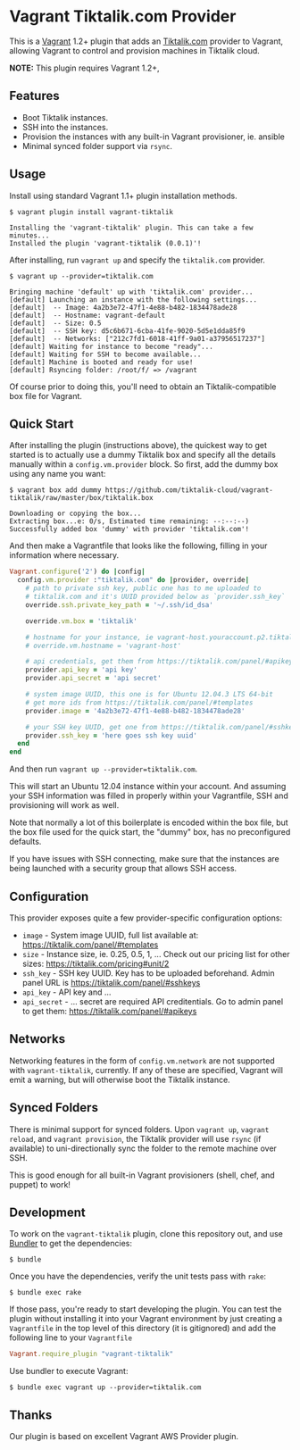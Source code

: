 # Vagrant Tiktalik.com Provider

This is a [Vagrant](http://www.vagrantup.com) 1.2+ plugin that adds an [Tiktalik.com](https://tiktalik.com)
provider to Vagrant, allowing Vagrant to control and provision machines in Tiktalik cloud.

**NOTE:** This plugin requires Vagrant 1.2+,

## Features

* Boot Tiktalik instances.
* SSH into the instances.
* Provision the instances with any built-in Vagrant provisioner, ie. ansible
* Minimal synced folder support via `rsync`.

## Usage

Install using standard Vagrant 1.1+ plugin installation methods.

```
$ vagrant plugin install vagrant-tiktalik

Installing the 'vagrant-tiktalik' plugin. This can take a few minutes...
Installed the plugin 'vagrant-tiktalik (0.0.1)'!
```

After installing, run `vagrant up` and specify the `tiktalik.com` provider.

```
$ vagrant up --provider=tiktalik.com

Bringing machine 'default' up with 'tiktalik.com' provider...
[default] Launching an instance with the following settings...
[default]  -- Image: 4a2b3e72-47f1-4e88-b482-1834478ade28
[default]  -- Hostname: vagrant-default
[default]  -- Size: 0.5
[default]  -- SSH key: d5c6b671-6cba-41fe-9020-5d5e1dda85f9
[default]  -- Networks: ["212c7fd1-6018-41ff-9a01-a37956517237"]
[default] Waiting for instance to become "ready"...
[default] Waiting for SSH to become available...
[default] Machine is booted and ready for use!
[default] Rsyncing folder: /root/f/ => /vagrant
```

Of course prior to doing this, you'll need to obtain an Tiktalik-compatible
box file for Vagrant.

## Quick Start

After installing the plugin (instructions above), the quickest way to get
started is to actually use a dummy Tiktalik box and specify all the details
manually within a `config.vm.provider` block. So first, add the dummy
box using any name you want:

```
$ vagrant box add dummy https://github.com/tiktalik-cloud/vagrant-tiktalik/raw/master/box/tiktalik.box

Downloading or copying the box...
Extracting box...e: 0/s, Estimated time remaining: --:--:--)
Successfully added box 'dummy' with provider 'tiktalik.com'!
```

And then make a Vagrantfile that looks like the following, filling in
your information where necessary.

```ruby
Vagrant.configure('2') do |config|
  config.vm.provider :"tiktalik.com" do |provider, override|
    # path to private ssh key, public one has to me uploaded to
    # tiktalik.com and it's UUID provided below as `provider.ssh_key`
    override.ssh.private_key_path = '~/.ssh/id_dsa'

    override.vm.box = 'tiktalik'

    # hostname for your instance, ie vagrant-host.youraccount.p2.tiktalik.com
    # override.vm.hostname = 'vagrant-host'

    # api credentials, get them from https://tiktalik.com/panel/#apikeys
    provider.api_key = 'api key'
    provider.api_secret = 'api secret'

    # system image UUID, this one is for Ubuntu 12.04.3 LTS 64-bit
    # get more ids from https://tiktalik.com/panel/#templates
    provider.image = '4a2b3e72-47f1-4e88-b482-1834478ade28'

    # your SSH key UUID, get one from https://tiktalik.com/panel/#sshkeys
    provider.ssh_key = 'here goes ssh key uuid'
  end
end
```

And then run `vagrant up --provider=tiktalik.com`.

This will start an Ubuntu 12.04 instance within your account.
And assuming your SSH information was filled in properly
within your Vagrantfile, SSH and provisioning will work as well.

Note that normally a lot of this boilerplate is encoded within the box
file, but the box file used for the quick start, the "dummy" box, has
no preconfigured defaults.

If you have issues with SSH connecting, make sure that the instances
are being launched with a security group that allows SSH access.

## Configuration

This provider exposes quite a few provider-specific configuration options:

* `image` - System image UUID, full list available at:
  https://tiktalik.com/panel/#templates
* `size` - Instance size, ie. 0.25, 0.5, 1, ...
  Check out our pricing list for other sizes:
  https://tiktalik.com/pricing#unit/2
* `ssh_key` - SSH key UUID.  Key has to be uploaded beforehand.
  Admin panel URL is https://tiktalik.com/panel/#sshkeys
* `api_key` - API key and ...
* `api_secret` - ... secret are required API creditentials.
  Go to admin panel to get them: https://tiktalik.com/panel/#apikeys

## Networks

Networking features in the form of `config.vm.network` are not
supported with `vagrant-tiktalik`, currently. If any of these are
specified, Vagrant will emit a warning, but will otherwise boot
the Tiktalik instance.

## Synced Folders

There is minimal support for synced folders. Upon `vagrant up`,
`vagrant reload`, and `vagrant provision`, the Tiktalik provider will use
`rsync` (if available) to uni-directionally sync the folder to
the remote machine over SSH.

This is good enough for all built-in Vagrant provisioners (shell,
chef, and puppet) to work!

## Development

To work on the `vagrant-tiktalik` plugin, clone this repository out, and use
[Bundler](http://gembundler.com) to get the dependencies:

```
$ bundle
```

Once you have the dependencies, verify the unit tests pass with `rake`:

```
$ bundle exec rake
```

If those pass, you're ready to start developing the plugin. You can test
the plugin without installing it into your Vagrant environment by just
creating a `Vagrantfile` in the top level of this directory (it is gitignored)
and add the following line to your `Vagrantfile` 
```ruby
Vagrant.require_plugin "vagrant-tiktalik"
```
Use bundler to execute Vagrant:
```
$ bundle exec vagrant up --provider=tiktalik.com
```

## Thanks

Our plugin is based on excellent Vagrant AWS Provider plugin.
